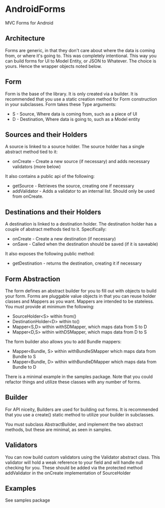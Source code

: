 # AndroidForms
MVC Forms for Android

## Architecture
Forms are generic, in that they don't care about where the data is coming from, or where it's going to.  This was completely intentional.  This way you can build forms for UI to Model Entity, or JSON to Whatever.  The choice is yours.  Hence the wrapper objects noted below.

## Form
Form is the base of the library.  It is only created via a builder.  It is recommended that you use a static
creation method for Form construction in your subclasses.  Form takes these Type arguments:

* S - Source, Where data is coming from, such as a piece of UI
* D - Destination, Where data is going to, such as a Model entity

## Sources and their Holders
A source is linked to a source holder.  The source holder has a single abstract method tied to it:

* onCreate - Create a new source (if necessary) and adds necessary validators (more below)

It also contains a public api of the following:

* getSource - Retrieves the source, creating one if necessary
* addValidator - Adds a validator to an internal list.  Should only be used from onCreate.

## Destinations and their Holders
A destination is linked to a destination holder.  The destination holder has a couple of abstract methods tied to it.  Specifically:

* onCreate - Create a new destination (if necessary)
* onSave - Called when the destination should be saved (if it is saveable)

It also exposes the following public method:

* getDestination - returns the destination, creating it if necessary

## Form Abstraction
The form defines an abstract builder for you to fill out with objects to build your form.  Forms are pluggable
value objects in that you can reuse holder classes and Mappers as you want.  Mappers are intended to be stateless.
You must provide at minimum the following:

* SourceHolder\<S\> within from()
* DestinationHolder\<D\> within to()
* Mapper\<S,D\> within withSDMapper, which maps data from S to D
* Mapper\<D,S\> within withDSMapper, which maps data from D to S

The form builder also allows you to add Bundle mappers:

* Mapper\<Bundle, S\> within withBundleSMapper which maps data from Bundle to S
* Mapper\<Bundle, D\> within withBundleDMapper which maps data from Bundle to D

There is a minimal example in the samples package.  Note that you could refactor things and utilize these
classes with any number of forms.

## Builder
For API niceity, Builders are used for building out forms.  It is recommended that you use a create() static
method to utilize your builder in subclasses.

You must subclass AbstractBuilder, and implement the two abstract methods, but these are minimal, as seen in
samples.

## Validators
You can now build custom validators using the Validator abstract class.  This validator will hold a weak reference
to your field and will handle null checking for you. These should be added via the protected method addValidator in
the onCreate implementation of SourceHolder

## Examples
See samples package
